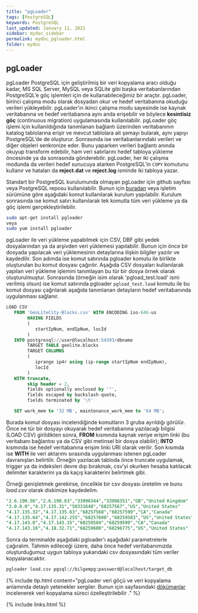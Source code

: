 ```yaml
---
title: "pgLoader"
tags: [PostgreSQL]
keywords: PostgreSQL
last_updated: January 11, 2021
sidebar: mydoc_sidebar
permalink: mydoc_pgloader.html
folder: mydoc
---
```


## pgLoader

pgLoader PostgreSQL için geliştirilmiş bir veri kopyalama aracı olduğu kadar, MS SQL Server, MySQL veya SQLite gibi başka veritabanlarından PostgreSQL’e göç işlemleri için de kullanabileceğimiz bir araçtır. pgLoader, birinci çalışma modu olarak dosyadan okur ve hedef veritabanına okuduğu verileri yükleyebilir. pgLoader’ın ikinci çalışma modu sayesinde ise kaynak veritabanına ve hedef veritabanına aynı anda erişebilir ve böylece **kesintisiz göç** (continuous migration) uygulamasında kullanılabilir. pgLoader göç işlemi için kullanıldığında tanımlanan bağlantı üzerinden veritabanının katalog tablolarına erişir ve mevcut tablolara ait şemayı bularak, aynı yapıyı PostgreSQL’de de oluşturur. Sonrasında ise veritabanlarındaki verileri ve diğer objeleri senkronize eder. Bunu yaparken verileri bağlantı anında okuyup transform edebilir, ham veri satırlarını hedef tabloya yükleme öncesinde ya da sonrasında gönderebilir. pgLoader, her iki çalışma modunda da verileri hedef sunucuya atarken PostgreSQL’in `COPY` komutunu kullanır ve hataları da **reject.dat** ve **reject.log** isminde iki tabloya yazar.

Standart bir PostgreSQL kurulumunda olmayan pgLoader için github sayfası veya PostgreSQL reposu kullanılabilir. Bunun için [buradan](https://github.com/dimitri/pgloader) veya işletim sürümüne göre aşağıdaki komut kullanılarak kurulum yapılabilir. Kurulum sonrasında ise komut satırı kullanılarak tek komutla tüm veri yükleme ya da göç işlemi gerçekleştirilebilir.

```sh
sudo apt-get install pgloader  
veya
sudo yum install pgloader
```

pgLoader ile veri yükleme yapabilmek için CSV, DBF gibi yedek dosyalarından ya da arşivden veri yüklemesi yapılabilir. Bunun için önce bir dosyada yapılacak veri yüklemesinin detaylarına ilişkin bilgiler yazılır ve kaydedilir. Son adımda ise komut satırında pgloader komutu ile birlikte oluşturulan bu komut dosyası çağırılır. Aşağıda CSV dosyaları kullanılarak yapılan veri yükleme işlemini tanımlayan bu tür bir dosya örnek olarak oluşturulmuştur.  Sonrasında (örneğin isim olarak 'pgload_test.load' ismi verilmiş olsun) ise komut satırında pgloader `pgload_test.load` komutu ile bu komut dosyası çağrılarak aşağıda tanımlanan detayların hedef veritabanında uygulanması sağlanır.

```sql
LOAD CSV
   FROM 'GeoLiteCity-Blocks.csv' WITH ENCODING iso-646-us
        HAVING FIELDS
        (
           startIpNum, endIpNum, locId
        )
   INTO postgresql://user@localhost:54393/dbname
        TARGET TABLE geolite.blocks
        TARGET COLUMNS
        (
           iprange ip4r using (ip-range startIpNum endIpNum),
           locId
        )
   WITH truncate,
        skip header = 2,
        fields optionally enclosed by '"',
        fields escaped by backslash-quote,
        fields terminated by '\t'

   SET work_mem to '32 MB', maintenance_work_mem to '64 MB';
```

Burada komut dosyası incelendiğinde komutların 3 gruba ayrıldığı görülür. Önce ne tür bir dosyayı okuyarak hedef veritabanına yazılacağı bilgisi (LOAD CSV) girildikten sonra, **FROM** kısmında kaynak veriye erişim linki (bu veritabanı bağlantısı ya da CSV gibi metinsel bir dosya olabilir); **INTO** kısmında ise hedef veritabanına erişim linki URI olarak verilir. Son kısımda ise **WITH** ile veri aktarımı sırasında uygulanması istenen pgLoader davranışları belirtilir. Örneğin yazılacak tabloda önce truncate uygulamak, trigger ya da indeksleri devre dışı bırakmak, csv’yi okurken hesaba katılacak delimiter karakterini ya da kaçış karakterini belirtmek gibi.

Örneği genişletmek gerekirse, öncelikle bir csv dosyası üretelim ve bunu *load.csv* olarak diskimize kaydedelim.

```sql
"2.6.190.56","2.6.190.63","33996344","33996351","GB","United Kingdom"
"3.0.0.0","4.17.135.31","50331648","68257567","US","United States"
"4.17.135.32","4.17.135.63","68257568","68257599","CA","Canada"
"4.17.135.64","4.17.142.255","68257600","68259583","US","United States"
"4.17.143.0","4.17.143.15","68259584","68259599","CA","Canada"
"4.17.143.16","4.18.32.71","68259600","68296775","US","United States"
```

Sonra da terminalde aşağıdaki pgloader’ı aşağıdaki parametrelerle çağıralım. Tahmin edileceği üzere, daha önce hedef veritabanımızda oluşturduğumuz uygun tabloya yukarıdaki csv dosyasındaki tüm veriler kopyalanacaktır.

```sh
pgloader load.csv pgsql://bilgempg:password@localhost/target_db
```

{% include tip.html content="pgLoader veri göçü ve veri kopyalama anlamında detaylı yetenekler sergiler. Bunun için sayfasındaki [dökümanlar](https://pgloader.io/) incelenerek veri kopyalama süreci özelleştirilebilir [](https://pgloader.readthedocs.io/en/latest/)." %}

{% include links.html %}